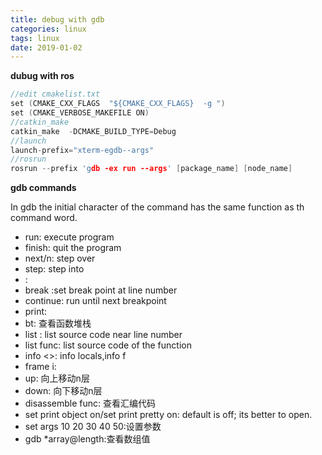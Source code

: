 ```yaml
---
title: debug with gdb
categories: linux
tags: linux
date: 2019-01-02
---
```

**dubug with ros**

```c++
//edit cmakelist.txt
set (CMAKE_CXX_FLAGS  "${CMAKE_CXX_FLAGS}  -g ")
set (CMAKE_VERBOSE_MAKEFILE ON)
//catkin_make
catkin_make  -DCMAKE_BUILD_TYPE=Debug 
//launch
launch-prefix="xterm-egdb--args"
//rosrun
rosrun --prefix 'gdb -ex run --args' [package_name] [node_name] 

```

**gdb commands**

In gdb the initial character of the command has the same function as th command word.

- run: execute program
- finish: quit the program
- next/n: step over
- step: step into
- <line number>:
- break <line number>:set break point at line number
- continue: run until next breakpoint
- print:
- bt: 查看函数堆栈
- list <line number>: list source code near line number
- list func: list source code of the function
- info <>: info locals,info f
- frame i:
- up: 向上移动n层
- down: 向下移动n层
- disassemble func: 查看汇编代码
- set print object on/set print pretty on: default is off; its better to open.
- set args 10 20 30 40 50:设置参数
- gdb  *array@length:查看数组值

